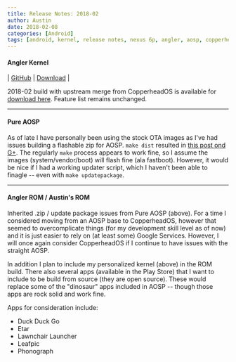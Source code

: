 ```yaml
---
title: Release Notes: 2018-02
author: Austin
date: 2018-02-08
categories: [Android]
tags: [android, kernel, release notes, nexus 6p, angler, aosp, copperheados, pureaosp]
---
```


#### Angler Kernel

| [GitHub](https://github.com/savagezen/kernel_huawei_angler) | [Download](https://www.androidfilehost.com/?w=files&flid=244515) |

2018-02 build with upstream merge from CopperheadOS is available for [download here](https://androidfilehost.com/?fid=673956719939818380).  Feature list remains unchanged.

---

#### Pure AOSP

As of late I have personally been using the stock OTA images as I've had issues building a flashable zip for AOSP.  ```make dist``` resulted in [this post ond G+](https://plus.google.com/+AustinHaedicke/posts/KQJZFpVVcBs).  The regularly ```make``` process appears to work fine, so I assume the images (system/vendor/boot) will flash fine (ala fastboot).  However, it would be nice if I had a working updater script, which I haven't been able to finagle -- even with ```make updatepackage```.

---

#### Angler ROM / Austin's ROM

Inherited .zip / update package issues from Pure AOSP (above).  For a time I considered moving from an AOSP base to CopperheadOS, however that seemed to overcomplicate things (for my development skill level as of now) and it is just easier to rely on (at least some) Google Services.  However, I will once again consider CopperheadOS if I continue to have issues with the straight AOSP.

In addition I plan to include my personalized kernel (above) in the ROM build.  There also several apps (available in the Play Store) that I want to include to be build from source (they are open source).  These would replace some of the "dinosaur" apps included in AOSP -- though those apps are rock solid and work fine.

Apps for consideration include:

- Duck Duck Go
- Etar
- Lawnchair Launcher
- Leafpic
- Phonograph
